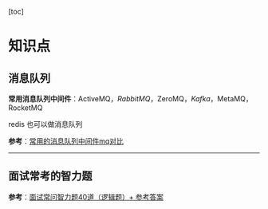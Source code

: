 [toc]

# 知识点

## 消息队列

**常用消息队列中间件**：ActiveMQ，*RabbitMQ*，ZeroMQ，*Kafka*，MetaMQ，RocketMQ

redis 也可以做消息队列

**参考**：[常用的消息队列中间件mq对比](https://blog.csdn.net/qq_30764991/article/details/80239076)

---

## 面试常考的智力题

**参考**：[面试常问智力题40道（逻辑题）+ 参考答案](https://www.nowcoder.com/discuss/526897?type=0&order=7&pos=9&page=1&channel=1009&source_id=discuss_center_0)